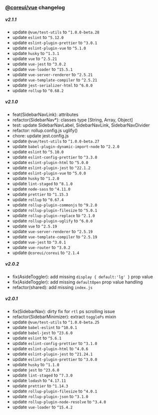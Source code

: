 ### [@coreui/vue](https://coreui.io/) changelog

##### v2.1.1
- update `@vue/test-utils` to `^1.0.0-beta.28`
- update `eslint` to `^5.12.0`
- update `eslint-plugin-prettier` to `^3.0.1`
- update `eslint-plugin-vue` to `^5.1.0`
- update `husky` to `^1.3.1`
- update `vue` to `^2.5.21`
- update `vue-jest` to `^3.0.2`
- update `vue-loader` to `^15.5.1`
- update `vue-server-renderer` to `^2.5.21`
- update `vue-template-compiler` to `^2.5.21`
- update `jest-serializer-html` to `^6.0.0`
- update `rollup` to `^0.68.2`

##### v2.1.0
- feat(SidebarNavLink): attributes
- refactor(SidebarNav*): classes type [String, Array, Object]
- test: update SidebarNavLabel, SidebarNavLink, SidebarNavDivider
- refactor: rollup.config.js uglify()
- chore: update jest.config.js 
- update `@vue/test-utils` to `^1.0.0-beta.27`
- update `babel-plugin-dynamic-import-node` to `^2.2.0`
- update `eslint` to `^5.10.0`
- update `eslint-config-prettier` to `^3.3.0`
- update `eslint-plugin-html` to `^5.0.0`
- update `eslint-plugin-jest` to `^22.1.2`
- update `eslint-plugin-vue` to `^5.0.0`
- update `husky` to `^1.2.0`
- update `lint-staged` to `^8.1.0`
- update `node-sass` to `^4.11.0`
- update `prettier` to `^1.15.3`
- update `rollup` to `^0.67.4`
- update `rollup-plugin-commonjs` to `^9.2.0`
- update `rollup-plugin-filesize` to `^5.0.1`
- update `rollup-plugin-replace` to `^2.1.0`
- update `rollup-plugin-uglify` to `^6.0.0`
- update `vue` to `^2.5.19`
- update `vue-server-renderer` to `^2.5.19`
- update `vue-template-compiler` to `^2.5.19`
- update `vue-jest` to `^3.0.1`
- update `vue-router` to `^3.0.2`
- update `@coreui/coreui` to `^2.1.4`

##### v2.0.2
- fix(AsideToggler): add missing `display { default:'lg' }` prop value
- fix(AsideToggler): add missing `defaultOpen` prop value handling
- refactor(shared): add missing `index.js`

##### v2.0.1
- fix(SidebarNav): dirty fix for `rtl` ps scrolling issue
- refactor(SidebarMinimizer): extract `togglePs` mixin
- update `@vue/test-utils` to `^1.0.0-beta.25`
- update `babel-eslint` to `^10.0.1`
- update `babel-jest` to `^23.6.0`
- update `eslint` to `^5.6.1`
- update `eslint-config-prettier` to `^3.1.0`
- update `eslint-plugin-html` to `^4.0.6`
- update `eslint-plugin-jest` to `^21.24.1`
- update `eslint-plugin-prettier` to `^3.0.0`
- update `husky` to `^1.1.0`
- update `jest` to `^23.6.0`
- update `lint-staged` to `^7.3.0`
- update `lodash` to `^4.17.11`
- update `prettier` to `^1.14.3`
- update `rollup-plugin-filesize` to `^4.0.1`
- update `rollup-plugin-json` to `^3.1.0`
- update `rollup-plugin-node-resolve` to `^3.4.0`
- update `vue-loader` to `^15.4.2`
